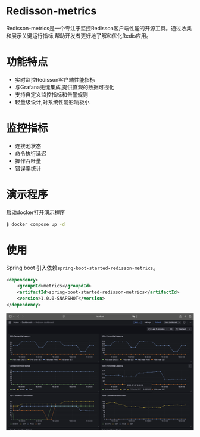 # Redisson-metrics

Redisson-metrics是一个专注于监控Redisson客户端性能的开源工具。通过收集和展示关键运行指标,帮助开发者更好地了解和优化Redis应用。

# 功能特点
- 实时监控Redisson客户端性能指标
- 与Grafana无缝集成,提供直观的数据可视化
- 支持自定义监控指标和告警规则
- 轻量级设计,对系统性能影响极小

# 监控指标

- 连接池状态
- 命令执行延迟
- 操作吞吐量
- 错误率统计

# 演示程序

启动docker打开演示程序

```bash
$ docker compose up -d
```



# 使用
Spring boot 引入依赖`spring-boot-started-redisson-metrics`。

```xml
<dependency>
    <groupdId>metrics</groupdId>
    <artifactId>spring-boot-started-redisson-metrics</artifactId>
    <version>1.0.0-SNAPSHOT</version>
</dependency>
```

![Screenshot](./docs/screenshot.png)